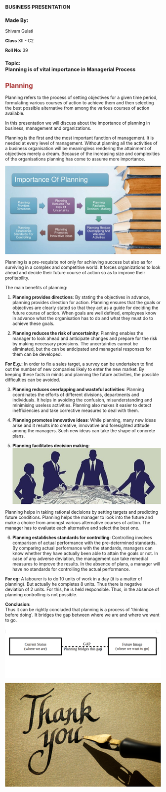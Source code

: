 ### BUSINESS PRESENTATION



### Made By:
Shivam Gulati

<b>Class</b> XII - C2

<b>Roll No:</b> 39



### <b>Topic:</b> <br>Planning is of vital importance in Managerial Process



### <h2 style = "color:brown">Planning</h2>
Planning refers to the process of setting objectives for a given time period, formulating various courses of action to achieve them and then selecting the best possible alternative from among the various courses of action available.

In this presentation we will discuss about the importance of planning in business, management and organizations.



Planning is the first and the most important function of management. It is needed at every level of management. Without planning all the activities of a business organisation will be meaningless rendering the attainment of objectives merely a dream. Because of the increasing size and complexities of the organisations planning has come to assume more importance.



![](./imgs/iop.jpeg)



Planning is a pre-requisite not only for achieving success but also as for surviving in a complex and competitive world. It forces organizations to look ahead and decide their future course of action so as to improve their profitability.



The main benefits of planning:
1. <b>Planning provides directions</b>: By stating the objectives in advance, planning provides direction for action. Planning ensures that the goals or objectives are clearly stated so that they act as a guide for deciding the future course of action. When goals are well defined, employees know in advance what the organisation has to do and what they must do to achieve these goals.



2. <b>Planning reduces the risk of uncertainity</b>: Planning enables the manager to look ahead and anticipate changes and prepare for the risk by making necessary provisions. The uncertainties cannot be eliminated, but the can be anticipated and managerial responses for them can be developed.



<b>For E.g.:</b> In order to fix a sales target, a survey can be undertaken to find out the number of new companies likely to enter the new market. By keeping these facts in minds and planning the future activities, the possible difficulties can be avoided. 



3. <b>Planning reduces overlapping and wasteful activities</b>: Planning coordinates the efforts of different divisions, departments and individuals. It helps in avoiding the confusion, misunderstanding and minimising useless activities. Planning also makes it easier to detect inefficiencies and take corrective measures to deal with them.



4. <b>Planning promotes innovative ideas</b>: While planning, many new ideas arise and it results into creative, innovative and foresighted attitude among the managers. Such new ideas can take the shape of concrete plans. 



5. <b>Planning facilitates decision making</b>:
![](./imgs/pidm.jpeg)



Planning helps in taking rational decisions by setting targets and predicting future conditions. Planning helps the manager to look into the future and make a choice from amongst various alternative courses of action. The manager has to evaluate each alternative and select the best one.



6. <b>Planning establishes standards for controlling</b>: Controlling involves comparison of actual performance with the pre-determined standards. By comparing actual performance with the standards, managers can know whether they have actually been able to attain the goals or not. In case of any adverse deviation, the management can take remedial measures to improve the results. In the absence of plans, a manager will have no standards for controlling the actual performance. 



<b>For eg:</b> A labourer is to do 10 units of work in a day (it is a matter of planning). But actually he completes 8 units. Thus there is negative deviation of 2 units. For this, he is held responsible. Thus, in the absence of planning controlling is not possible.



<b>Conclusion:</b><br>
Thus it can be rightly concluded that planning is a process of 'thinking before doing'. It bridges the gap between where we are and where we want to go.
![](./imgs/planning.png)



![](./imgs/thankyou.png)
